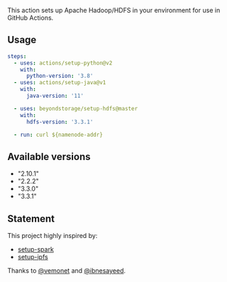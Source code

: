 This action sets up Apache Hadoop/HDFS in your environment for use in GitHub Actions.

## Usage

```yaml
steps:
  - uses: actions/setup-python@v2
    with:
      python-version: '3.8'
  - uses: actions/setup-java@v1
    with:
      java-version: '11'

  - uses: beyondstorage/setup-hdfs@master
    with:
      hdfs-version: '3.3.1'

  - run: curl ${namenode-addr}
```

## Available versions

- "2.10.1"
- "2.2.2"
- "3.3.0"
- "3.3.1"

## Statement

This project highly inspired by:

- [setup-spark](https://github.com/vemonet/setup-spark)
- [setup-ipfs](https://github.com/ibnesayeed/setup-ipfs)

Thanks to [@vemonet](https://github.com/vemonet) and [@ibnesayeed](https://github.com/ibnesayeed).
